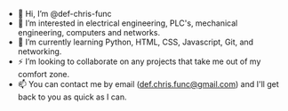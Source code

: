 - 👋 Hi, I’m @def-chris-func
- 🔧 I’m interested in electrical engineering, PLC's, mechanical engineering, computers and networks.
- 🐍 I’m currently learning Python, HTML, CSS, Javascript, Git, and networking.
- ⚡ I’m looking to collaborate on any projects that take me out of my comfort zone. 
- 📫 You can contact me by email (def.chris.func@gmail.com) and I'll get back to you as quick as I can.

<!---
def-chris-func/def-chris-func is a ✨ special ✨ repository because its `README.md` (this file) appears on your GitHub profile.
You can click the Preview link to take a look at your changes.
--->
